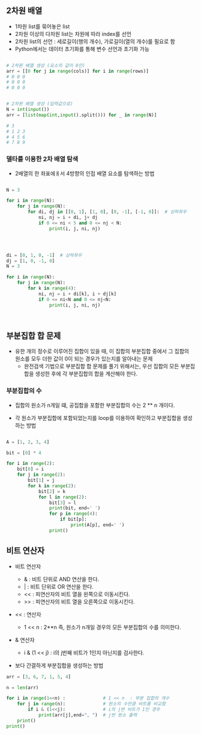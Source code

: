 ## 2차원 배열
- 1차원 list를 묶어놓은 list
- 2차원 이상의 다차원 list는 차원에 따라 index를 선언
- 2차원 list의 선언 : 세로길이(행의 개수), 가로길이(열의 개수)를 필요로 함
- Python에서는 데이터 초기화를 통해 변수 선언과 초기화 가능

```python

# 2차원 배열 생성 (요소의 값이 0인)
arr = [[0 for j in range(cols)] for i in range(rows)]
# 0 0 0
# 0 0 0
# 0 0 0 


# 2차원 배열 생성 (입력값으로)
N = int(input())
arr = [list(map(int,input().split())) for _ in range(N)]

# 3
# 1 2 3
# 4 5 6
# 7 8 9


```

### 델타를 이용한 2차 배열 탐색
- 2배열의 한 좌표에ㅐ서 4방향의 인접 배열 요소를 탐색하는 방법
```python

N = 3

for i in range(N):
    for j in range(N):
        for di, dj in [[0, 1], [1, 0], [0, -1], [-1, 0]]:  # 상하좌우
            ni, nj = i + di, j+ dj
            if 0 <= ni < 5 and 0 <= nj < N:
                print(i, j, ni, nj)




di = [0, 1, 0, -1]  # 상하좌우
dj = [1, 0, -1, 0]
N = 3

for i in range(N):
    for j in range(N):
        for k in range(4):
            ni, nj = i + di[k], i + dj[k]
            if 0 <= ni<N and 0 <= nj<N:
                print(i, j, ni, nj)




```

## 부분집합 합 문제
- 유한 개의 정수로 이루어진 집합이 있을 때, 이 집합의 부분집합 중에서 그 집합의 원소를 모두 더한 값이 0이 되는 경우가 있는지를 알아내는 문제
  - 완전검색 기법으로 부분집합 합 문제를 풀기 위해서는, 우선 집합의 모든 부분집합을 생성한 후에 각 부분집합의 합을 계산해야 한다.


### 부분집합의 수
- 집합의 원소가 n개일 떄, 공집합을 포함한 부분집합의 수는 2 ** n 개이다.

- 각 원소가 부분집합에 포함되었는지를 loop를 이용하여 확인하고 부분집합을 생성하는 방법
```python

A = [1, 2, 3, 4]

bit = [0] * 4

for i in range(2):
    bit[0] = i
    for j in range(2):
        bit[1] = j
        for k in range(2):
            bit[2] = k
            for l in range(2):
                bit[3] = l
                print(bit, end=' ')
                for p in range(4):
                    if bit[p]:
                        print(A[p], end=' ')
                print()


```

## 비트 연산자
- 비트 연산자
  - & : 비트 단위로 AND 연산을 한다.
  - | : 비트 단위로 OR 연산을 한다.
  - << : 피연산자의 비트 열을 왼쪽으로 이동시킨다.
  - \>> : 피연산자의 비트 열을 오른쪽으로 이동시킨다.


- << : 연산자
  - 1 << n : 2**n 즉, 원소가 n개일 경우의 모든 부분집합의 수를 의미한다.

- & 연산자
  - i & (1 << j) : i의 j번째 비트가 1인지 아닌지를 검사한다.

- 보다 간결하게 부분집합을 생성하는 방법
```python
arr = [3, 6, 7, 1, 5, 4]

n = len(arr)

for i in range(1<<n) :              # 1 << n  : 부분 집합의 개수
    for j in range(n):              # 원소의 수만큼 비트를 비교함
        if i & (1<<j):              # i의 j번 비트가 1인 경우
            print(arr[j],end=", ")  # j번 원소 출력
    print()
print()


```